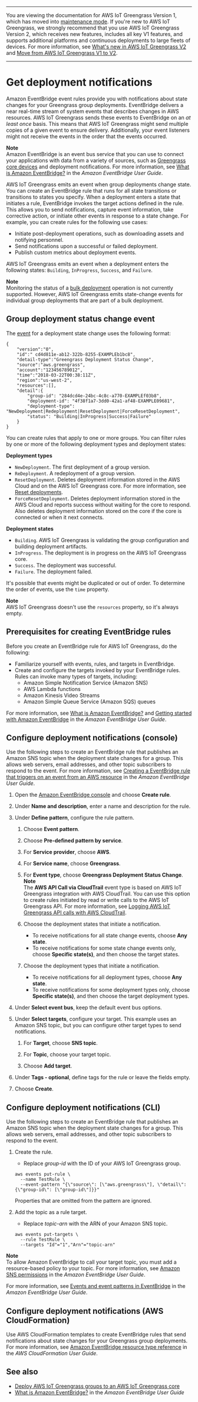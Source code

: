 --------

You are viewing the documentation for AWS IoT Greengrass Version 1, which has moved into [maintenance mode](https://docs.aws.amazon.com/greengrass/v1/developerguide/maintenance-policy.html)\. If you're new to AWS IoT Greengrass, we strongly recommend that you use AWS IoT Greengrass Version 2, which receives new features, includes all key V1 features, and supports additional platforms and continuous deployments to large fleets of devices\. For more information, see [What's new in AWS IoT Greengrass V2](https://docs.aws.amazon.com/greengrass/v2/developerguide/greengrass-v2-whats-new.html) and [Move from AWS IoT Greengrass V1 to V2](https://docs.aws.amazon.com/greengrass/v2/developerguide/move-from-v1.html)\.

--------

# Get deployment notifications<a name="deployment-notifications"></a>

Amazon EventBridge event rules provide you with notifications about state changes for your Greengrass group deployments\. EventBridge delivers a near real\-time stream of system events that describes changes in AWS resources\. AWS IoT Greengrass sends these events to EventBridge on an *at least once* basis\. This means that AWS IoT Greengrass might send multiple copies of a given event to ensure delivery\. Additionally, your event listeners might not receive the events in the order that the events occurred\.

**Note**  
Amazon EventBridge is an event bus service that you can use to connect your applications with data from a variety of sources, such as [Greengrass core devices](telemetry.md) and deployment notifications\. For more information, see [What is Amazon EventBridge?](https://docs.aws.amazon.com/eventbridge/latest/userguide/what-is-amazon-eventbridge.html) in the *Amazon EventBridge User Guide*\.

AWS IoT Greengrass emits an event when group deployments change state\. You can create an EventBridge rule that runs for all state transitions or transitions to states you specify\. When a deployment enters a state that initiates a rule, EventBridge invokes the target actions defined in the rule\. This allows you to send notifications, capture event information, take corrective action, or initiate other events in response to a state change\. For example, you can create rules for the following use cases:
+ Initiate post\-deployment operations, such as downloading assets and notifying personnel\.
+ Send notifications upon a successful or failed deployment\.
+ Publish custom metrics about deployment events\.

AWS IoT Greengrass emits an event when a deployment enters the following states: `Building`, `InProgress`, `Success`, and `Failure`\.

**Note**  
Monitoring the status of a [bulk deployment](bulk-deploy-cli.md) operation is not currently supported\. However, AWS IoT Greengrass emits state\-change events for individual group deployments that are part of a bulk deployment\.

## Group deployment status change event<a name="events-message-format"></a>

The [event](https://docs.aws.amazon.com/AmazonCloudWatch/latest/events/CloudWatchEventsandEventPatterns.html) for a deployment state change uses the following format:

```
{
    "version":"0",
    "id":" cd4d811e-ab12-322b-8255-EXAMPLEb1bc8",
    "detail-type":"Greengrass Deployment Status Change",
    "source":"aws.greengrass",
    "account":"123456789012",
    "time":"2018-03-22T00:38:11Z",
    "region":"us-west-2",
    "resources":[],
    "detail":{    
        "group-id": "284dcd4e-24bc-4c8c-a770-EXAMPLEf03b8",
        "deployment-id": "4f38f1a7-3dd0-42a1-af48-EXAMPLE09681",
        "deployment-type": "NewDeployment|Redeployment|ResetDeployment|ForceResetDeployment",
        "status": "Building|InProgress|Success|Failure"
    }
}
```

You can create rules that apply to one or more groups\. You can filter rules by one or more of the following deployment types and deployment states:

**Deployment types**  
+ `NewDeployment`\. The first deployment of a group version\.
+ `ReDeployment`\. A redeployment of a group version\.
+ `ResetDeployment`\. Deletes deployment information stored in the AWS Cloud and on the AWS IoT Greengrass core\. For more information, see [Reset deployments](reset-deployments-scenario.md)\.
+ `ForceResetDeployment`\. Deletes deployment information stored in the AWS Cloud and reports success without waiting for the core to respond\. Also deletes deployment information stored on the core if the core is connected or when it next connects\.

**Deployment states**  
+ `Building`\. AWS IoT Greengrass is validating the group configuration and building deployment artifacts\.
+ `InProgress`\. The deployment is in progress on the AWS IoT Greengrass core\.
+ `Success`\. The deployment was successful\.
+ `Failure`\. The deployment failed\.

It's possible that events might be duplicated or out of order\. To determine the order of events, use the `time` property\.

**Note**  
AWS IoT Greengrass doesn't use the `resources` property, so it's always empty\.

## Prerequisites for creating EventBridge rules<a name="create-events-rule-prereqs"></a>

Before you create an EventBridge rule for AWS IoT Greengrass, do the following:
+ Familiarize yourself with events, rules, and targets in EventBridge\.
+ Create and configure the targets invoked by your EventBridge rules\. Rules can invoke many types of targets, including:
  + Amazon Simple Notification Service \(Amazon SNS\)
  + AWS Lambda functions
  + Amazon Kinesis Video Streams
  + Amazon Simple Queue Service \(Amazon SQS\) queues

For more information, see [What is Amazon EventBridge?](https://docs.aws.amazon.com/eventbridge/latest/userguide/what-is-amazon-eventbridge.html) and [Getting started with Amazon EventBridge](https://docs.aws.amazon.com/eventbridge/latest/userguide/eventbridge-getting-set-up.html) in the *Amazon EventBridge User Guide*\.

## Configure deployment notifications \(console\)<a name="create-events-rule-console"></a>

Use the following steps to create an EventBridge rule that publishes an Amazon SNS topic when the deployment state changes for a group\. This allows web servers, email addresses, and other topic subscribers to respond to the event\. For more information, see [Creating a EventBridge rule that triggers on an event from an AWS resource](https://docs.aws.amazon.com/eventbridge/latest/userguide/create-eventbridge-rule.html) in the *Amazon EventBridge User Guide*\.

1. Open the [Amazon EventBridge console](https://console.aws.amazon.com/events/) and choose **Create rule**\.

1. Under **Name and description**, enter a name and description for the rule\.

1. Under **Define pattern**, configure the rule pattern\.

   1. Choose **Event pattern**\.

   1. Choose **Pre\-defined pattern by service**\.

   1. For **Service provider**, choose **AWS**\.

   1. For **Service name**, choose **Greengrass**\.

   1. For **Event type**, choose **Greengrass Deployment Status Change**\.
**Note**  
The **AWS API Call via CloudTrail** event type is based on AWS IoT Greengrass integration with AWS CloudTrail\. You can use this option to create rules initiated by read or write calls to the AWS IoT Greengrass API\. For more information, see [Logging AWS IoT Greengrass API calls with AWS CloudTrail](logging-using-cloudtrail.md)\.

   1. Choose the deployment states that initiate a notification\.
      + To receive notifications for all state change events, choose **Any state**\.
      + To receive notifications for some state change events only, choose **Specific state\(s\)**, and then choose the target states\.

   1. Choose the deployment types that initiate a notification\.
      + To receive notifications for all deployment types, choose **Any state**\.
      + To receive notifications for some deployment types only, choose **Specific state\(s\)**, and then choose the target deployment types\.

1. Under **Select event bus**, keep the default event bus options\.

1. Under **Select targets**, configure your target\. This example uses an Amazon SNS topic, but you can configure other target types to send notifications\.

   1. For **Target**, choose **SNS topic**\.

   1. For **Topic**, choose your target topic\.

   1. Choose **Add target**\.

1. Under **Tags \- optional**, define tags for the rule or leave the fields empty\.

1. Choose **Create**\.

## Configure deployment notifications \(CLI\)<a name="create-events-rule-cli"></a>

Use the following steps to create an EventBridge rule that publishes an Amazon SNS topic when the deployment state changes for a group\. This allows web servers, email addresses, and other topic subscribers to respond to the event\.

1. Create the rule\.
   + Replace *group\-id* with the ID of your AWS IoT Greengrass group\.

   ```
   aws events put-rule \
     --name TestRule \
     --event-pattern "{\"source\": [\"aws.greengrass\"], \"detail\": {\"group-id\": [\"group-id\"]}}"
   ```

   Properties that are omitted from the pattern are ignored\.

1. Add the topic as a rule target\.
   + Replace *topic\-arn* with the ARN of your Amazon SNS topic\.

   ```
   aws events put-targets \
     --rule TestRule \
     --targets "Id"="1","Arn"="topic-arn"
   ```
**Note**  
To allow Amazon EventBridge to call your target topic, you must add a resource\-based policy to your topic\. For more information, see [Amazon SNS permissions](https://docs.aws.amazon.com/eventbridge/latest/userguide/resource-based-policies-eventbridge.html#sns-permissions) in the *Amazon EventBridge User Guide*\.

For more information, see [Events and event patterns in EventBridge](https://docs.aws.amazon.com/eventbridge/latest/userguide/eventbridge-and-event-patterns.html) in the *Amazon EventBridge User Guide*\.

## Configure deployment notifications \(AWS CloudFormation\)<a name="create-events-rule-cloudformation"></a>

Use AWS CloudFormation templates to create EventBridge rules that send notifications about state changes for your Greengrass group deployments\. For more information, see [Amazon EventBridge resource type reference](https://docs.aws.amazon.com/AWSCloudFormation/latest/UserGuide/AWS_Events.html) in the *AWS CloudFormation User Guide*\.

## See also<a name="deployment-notifications-see-also"></a>
+ [Deploy AWS IoT Greengrass groups to an AWS IoT Greengrass core](deployments.md)
+ [What is Amazon EventBridge?](https://docs.aws.amazon.com/eventbridge/latest/userguide/what-is-amazon-eventbridge.html) in the *Amazon EventBridge User Guide*